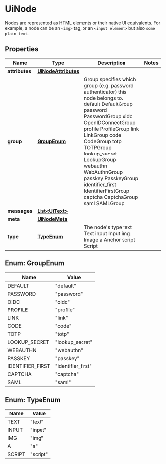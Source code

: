 

# UiNode

Nodes are represented as HTML elements or their native UI equivalents. For example, a node can be an `<img>` tag, or an `<input element>` but also `some plain text`.

## Properties

| Name | Type | Description | Notes |
|------------ | ------------- | ------------- | -------------|
|**attributes** | [**UiNodeAttributes**](UiNodeAttributes.md) |  |  |
|**group** | [**GroupEnum**](#GroupEnum) | Group specifies which group (e.g. password authenticator) this node belongs to. default DefaultGroup password PasswordGroup oidc OpenIDConnectGroup profile ProfileGroup link LinkGroup code CodeGroup totp TOTPGroup lookup_secret LookupGroup webauthn WebAuthnGroup passkey PasskeyGroup identifier_first IdentifierFirstGroup captcha CaptchaGroup saml SAMLGroup |  |
|**messages** | [**List&lt;UiText&gt;**](UiText.md) |  |  |
|**meta** | [**UiNodeMeta**](UiNodeMeta.md) |  |  |
|**type** | [**TypeEnum**](#TypeEnum) | The node&#39;s type text Text input Input img Image a Anchor script Script |  |



## Enum: GroupEnum

| Name | Value |
|---- | -----|
| DEFAULT | &quot;default&quot; |
| PASSWORD | &quot;password&quot; |
| OIDC | &quot;oidc&quot; |
| PROFILE | &quot;profile&quot; |
| LINK | &quot;link&quot; |
| CODE | &quot;code&quot; |
| TOTP | &quot;totp&quot; |
| LOOKUP_SECRET | &quot;lookup_secret&quot; |
| WEBAUTHN | &quot;webauthn&quot; |
| PASSKEY | &quot;passkey&quot; |
| IDENTIFIER_FIRST | &quot;identifier_first&quot; |
| CAPTCHA | &quot;captcha&quot; |
| SAML | &quot;saml&quot; |



## Enum: TypeEnum

| Name | Value |
|---- | -----|
| TEXT | &quot;text&quot; |
| INPUT | &quot;input&quot; |
| IMG | &quot;img&quot; |
| A | &quot;a&quot; |
| SCRIPT | &quot;script&quot; |



